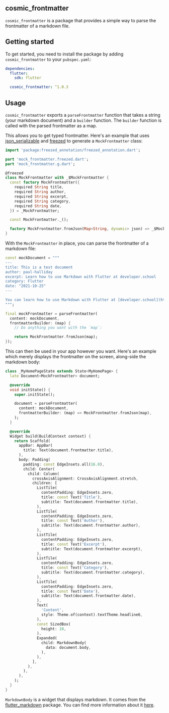 ## cosmic_frontmatter

`cosmic_frontmatter` is a package that provides a simple way to parse the frontmatter of a markdown file.

## Getting started

To get started, you need to install the package by adding `cosmic_frontmatter` to your `pubspec.yaml`:

```yaml
dependencies:
  flutter:
    sdk: flutter

  cosmic_frontmatter: ^1.0.3
```

## Usage

`cosmic_frontmatter` exports a `parseFrontmatter` function that takes a string (your markdown document) and a `builder` function. The `builder` function is called with the parsed frontmatter as a map.

This allows you to get typed frontmatter. Here's an example that uses [json_serializable](https://developer.school/tutorials/flutter-using-json_serializable-to-serialise-dart-classes) and [freezed](https://developer.school/how-to-use-freezed-with-flutter) to generate a `MockFrontmatter` class:

```dart
import 'package:freezed_annotation/freezed_annotation.dart';

part 'mock_frontmatter.freezed.dart';
part 'mock_frontmatter.g.dart';

@freezed
class MockFrontmatter with _$MockFrontmatter {
  const factory MockFrontmatter({
    required String title,
    required String author,
    required String excerpt,
    required String category,
    required String date,
  }) = _MockFrontmatter;

  const MockFrontmatter._();

  factory MockFrontmatter.fromJson(Map<String, dynamic> json) => _$MockFrontmatterFromJson(json);
}
```

With the `MockFrontmatter` in place, you can parse the frontmatter of a markdown file:

```dart
const mockDocument = """
---
title: This is a test document
author: paul-halliday
excerpt: Learn how to use Markdown with Flutter at developer.school
category: Flutter
date: "2021-10-25"
---

You can learn how to use Markdown with Flutter at [developer.school](https://developer.school/tutorials/how-to-display-markdown-in-flutter).
""";

final mockFrontmatter = parseFrontmatter(
  content: mockDocument,
  frontmatterBuilder: (map) {
    // Do anything you want with the `map`:

    return MockFrontmatter.fromJson(map);
});
```

This can then be used in your app however you want. Here's an example which merely displays the frontmatter on the screen, along-side the markdown body:

```dart
class _MyHomePageState extends State<MyHomePage> {
  late Document<MockFrontmatter> document;

  @override
  void initState() {
    super.initState();

    document = parseFrontmatter(
      content: mockDocument,
      frontmatterBuilder: (map) => MockFrontmatter.fromJson(map),
    );
  }

  @override
  Widget build(BuildContext context) {
    return Scaffold(
      appBar: AppBar(
        title: Text(document.frontmatter.title),
      ),
      body: Padding(
        padding: const EdgeInsets.all(16.0),
        child: Center(
          child: Column(
            crossAxisAlignment: CrossAxisAlignment.stretch,
            children: [
              ListTile(
                contentPadding: EdgeInsets.zero,
                title: const Text('Title'),
                subtitle: Text(document.frontmatter.title),
              ),
              ListTile(
                contentPadding: EdgeInsets.zero,
                title: const Text('Author'),
                subtitle: Text(document.frontmatter.author),
              ),
              ListTile(
                contentPadding: EdgeInsets.zero,
                title: const Text('Excerpt'),
                subtitle: Text(document.frontmatter.excerpt),
              ),
              ListTile(
                contentPadding: EdgeInsets.zero,
                title: const Text('Category'),
                subtitle: Text(document.frontmatter.category),
              ),
              ListTile(
                contentPadding: EdgeInsets.zero,
                title: const Text('Date'),
                subtitle: Text(document.frontmatter.date),
              ),
              Text(
                'Content',
                style: Theme.of(context).textTheme.headline6,
              ),
              const SizedBox(
                height: 10,
              ),
              Expanded(
                child: MarkdownBody(
                  data: document.body,
                ),
              ),
            ],
          ),
        ),
      ),
    );
  }
}
```

`MarkdownBody` is a widget that displays markdown. It comes from the [flutter_markdown](https://pub.dev/packages/flutter_markdown) package. You can find more information about it [here](https://developer.school/tutorials/how-to-display-markdown-in-flutter).